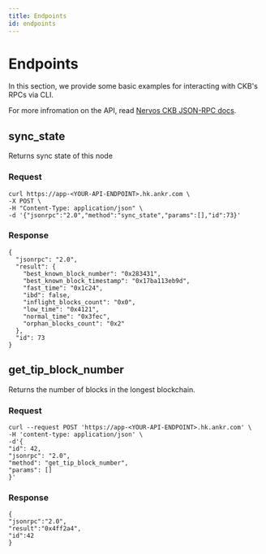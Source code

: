 ```yaml
---
title: Endpoints
id: endpoints
---
```


# Endpoints

In this section, we provide some basic examples for interacting with CKB's RPCs via CLI.
 
For more infromation on the API, read [Nervos CKB JSON-RPC docs](https://github.com/nervosnetwork/ckb/blob/master/rpc/README.md).

## sync_state

Returns sync state of this node

### Request

```
curl https://app-<YOUR-API-ENDPOINT>.hk.ankr.com \
-X POST \
-H "Content-Type: application/json" \
-d '{"jsonrpc":"2.0","method":"sync_state","params":[],"id":73}'
```

### Response

```
{
  "jsonrpc": "2.0",
  "result": {
    "best_known_block_number": "0x283431",
    "best_known_block_timestamp": "0x17ba113eb9d",
    "fast_time": "0x1c24",
    "ibd": false,
    "inflight_blocks_count": "0x0",
    "low_time": "0x4121",
    "normal_time": "0x3fec",
    "orphan_blocks_count": "0x2"
  },
  "id": 73
}
```

## get_tip_block_number

Returns the number of blocks in the longest blockchain.

### Request

```
curl --request POST 'https://app-<YOUR-API-ENDPOINT>.hk.ankr.com' \
-H 'content-type: application/json' \
-d'{
"id": 42,
"jsonrpc": "2.0",
"method": "get_tip_block_number",
"params": []
}'
```

### Response

```
{
"jsonrpc":"2.0",
"result":"0x4ff2a4",
"id":42
}
```
